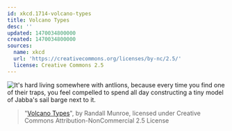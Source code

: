 ```yaml
---
id: xkcd.1714-volcano-types
title: Volcano Types
desc: ''
updated: 1470034800000
created: 1470034800000
sources:
  name: xkcd
  url: 'https://creativecommons.org/licenses/by-nc/2.5/'
  license: Creative Commons 2.5
---
```

![It's hard living somewhere with antlions, because every time you find one of their traps, you feel compelled to spend all day constructing a tiny model of Jabba's sail barge next to it.](https://imgs.xkcd.com/comics/volcano_types.png)
> "[Volcano Types](https://xkcd.com/1714/)", by Randall Munroe, licensed under Creative Commons Attribution-NonCommercial 2.5 License
